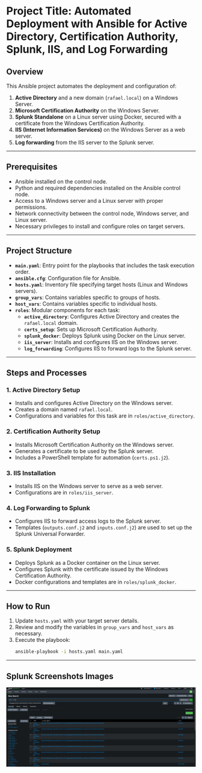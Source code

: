 
# Project Title: Automated Deployment with Ansible for Active Directory, Certification Authority, Splunk, IIS, and Log Forwarding

## Overview
This Ansible project automates the deployment and configuration of:
1. **Active Directory** and a new domain (`rafael.local`) on a Windows Server.
2. **Microsoft Certification Authority** on the Windows Server.
3. **Splunk Standalone** on a Linux server using Docker, secured with a certificate from the Windows Certification Authority.
4. **IIS (Internet Information Services)** on the Windows Server as a web server.
5. **Log forwarding** from the IIS server to the Splunk server.

---

## Prerequisites
- Ansible installed on the control node.
- Python and required dependencies installed on the Ansible control node.
- Access to a Windows server and a Linux server with proper permissions.
- Network connectivity between the control node, Windows server, and Linux server.
- Necessary privileges to install and configure roles on target servers.

---

## Project Structure

- **`main.yaml`**: Entry point for the playbooks that includes the task execution order.
- **`ansible.cfg`**: Configuration file for Ansible.
- **`hosts.yaml`**: Inventory file specifying target hosts (Linux and Windows servers).
- **`group_vars`**: Contains variables specific to groups of hosts.
- **`host_vars`**: Contains variables specific to individual hosts.
- **`roles`**: Modular components for each task:
  - **`active_directory`**: Configures Active Directory and creates the `rafael.local` domain.
  - **`certs_setup`**: Sets up Microsoft Certification Authority.
  - **`splunk_docker`**: Deploys Splunk using Docker on the Linux server.
  - **`iis_server`**: Installs and configures IIS on the Windows server.
  - **`log_forwarding`**: Configures IIS to forward logs to the Splunk server.

---

## Steps and Processes

### 1. Active Directory Setup
- Installs and configures Active Directory on the Windows server.
- Creates a domain named `rafael.local`.
- Configurations and variables for this task are in `roles/active_directory`.

### 2. Certification Authority Setup
- Installs Microsoft Certification Authority on the Windows server.
- Generates a certificate to be used by the Splunk server.
- Includes a PowerShell template for automation (`certs.ps1.j2`).

### 3. IIS Installation
- Installs IIS on the Windows server to serve as a web server.
- Configurations are in `roles/iis_server`.

### 4. Log Forwarding to Splunk
- Configures IIS to forward access logs to the Splunk server.
- Templates (`outputs.conf.j2` and `inputs.conf.j2`) are used to set up the Splunk Universal Forwarder.

### 5. Splunk Deployment
- Deploys Splunk as a Docker container on the Linux server.
- Configures Splunk with the certificate issued by the Windows Certification Authority.
- Docker configurations and templates are in `roles/splunk_docker`.

---

## How to Run
1. Update `hosts.yaml` with your target server details.
2. Review and modify the variables in `group_vars` and `host_vars` as necessary.
3. Execute the playbook:
   ```bash
   ansible-playbook -i hosts.yaml main.yaml
   ```

---


## Splunk Screenshots Images
![Splunk IIS Logs](images/splunk.png)
